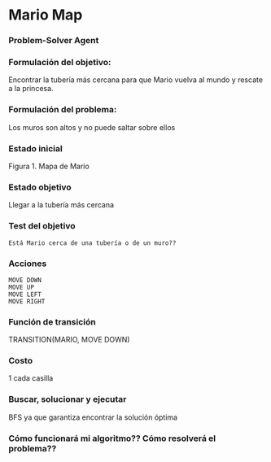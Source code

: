 # Mario Map

### Problem-Solver Agent

### Formulación del objetivo: 
Encontrar la tubería más cercana para que Mario vuelva al mundo y rescate a la princesa.

### Formulación del problema:
Los muros son altos y no puede saltar sobre ellos

### Estado inicial
Figura 1. Mapa de Mario

### Estado objetivo
Llegar a la tubería más cercana

### Test del objetivo
	Está Mario cerca de una tubería o de un muro??

### Acciones
	MOVE DOWN
	MOVE UP
	MOVE LEFT
	MOVE RIGHT

### Función de transición
TRANSITION(MARIO, MOVE DOWN)

### Costo
1 cada casilla

### Buscar, solucionar y ejecutar
BFS ya que garantiza encontrar la solución óptima

### Cómo funcionará mi algoritmo?? Cómo resolverá el problema??

